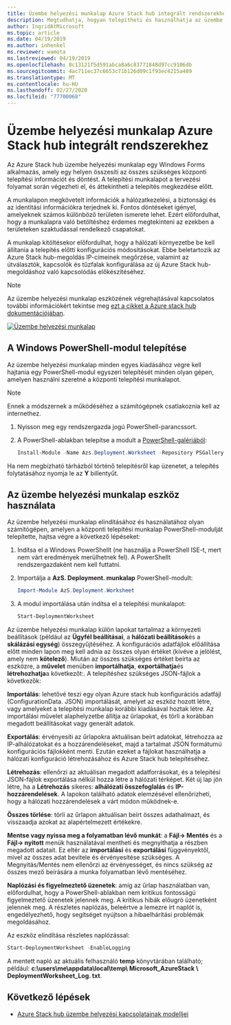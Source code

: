 ```yaml
---
title: Üzembe helyezési munkalap Azure Stack hub integrált rendszerekhez
description: Megtudhatja, hogyan telepítheti és használhatja az üzembe helyezési munkalap eszközt Azure Stack hub üzembe helyezéséhez.
author: IngridAtMicrosoft
ms.topic: article
ms.date: 04/19/2019
ms.author: inhenkel
ms.reviewer: wamota
ms.lastreviewed: 04/19/2019
ms.openlocfilehash: 8c13121f5d591abca8a6c83771848d97cc9106db
ms.sourcegitcommit: 4ac711ec37c6653c71b126d09c1f93ec4215a489
ms.translationtype: MT
ms.contentlocale: hu-HU
ms.lasthandoff: 02/27/2020
ms.locfileid: "77700068"
---
```

# <a name="deployment-worksheet-for-azure-stack-hub-integrated-systems"></a>Üzembe helyezési munkalap Azure Stack hub integrált rendszerekhez

Az Azure Stack hub üzembe helyezési munkalap egy Windows Forms alkalmazás, amely egy helyen összesíti az összes szükséges központi telepítési információt és döntést. A telepítési munkalapot a tervezési folyamat során végezheti el, és áttekintheti a telepítés megkezdése előtt.

A munkalapon megkövetelt információk a hálózatkezelési, a biztonsági és az identitási információkra terjednek ki. Fontos döntéseket igényel, amelyeknek számos különböző területen ismerete lehet. Ezért előfordulhat, hogy a munkalapra való betöltéshez érdemes megtekinteni az ezekben a területeken szaktudással rendelkező csapatokat.

A munkalap kitöltésekor előfordulhat, hogy a hálózati környezetbe be kell állítania a telepítés előtti konfigurációs módosításokat. Ebbe beletartozik az Azure Stack hub-megoldás IP-címeinek megőrzése, valamint az útválasztók, kapcsolók és tűzfalak konfigurálása az új Azure Stack hub-megoldáshoz való kapcsolódás előkészítéséhez.

> [!NOTE]
> Az üzembe helyezési munkalap eszközének végrehajtásával kapcsolatos további információkért tekintse meg [ezt a cikket a Azure stack hub dokumentációjában](azure-stack-datacenter-integration.md).

[![Üzembe helyezési munkalap](media/azure-stack-deployment-worksheet/depworksheet.png "Üzembe helyezési munkalap")](media/azure-stack-deployment-worksheet/depworksheet.png)

## <a name="installing-the-windows-powershell-module"></a>A Windows PowerShell-modul telepítése

Az üzembe helyezési munkalap minden egyes kiadásához végre kell hajtania egy PowerShell-modul egyszeri telepítését minden olyan gépen, amelyen használni szeretné a központi telepítési munkalapot.

> [!NOTE]  
> Ennek a módszernek a működéséhez a számítógépnek csatlakoznia kell az internethez.

1. Nyisson meg egy rendszergazda jogú PowerShell-parancssort.

2. A PowerShell-ablakban telepítse a modult a [PowerShell-galériából](https://www.powershellgallery.com/packages/Azs.Deployment.Worksheet/):

   ```PowerShell
   Install-Module -Name Azs.Deployment.Worksheet -Repository PSGallery
   ```

Ha nem megbízható tárházból történő telepítésről kap üzenetet, a telepítés folytatásához nyomja le az **Y** billentyűt.

## <a name="use-the-deployment-worksheet-tool"></a>Az üzembe helyezési munkalap eszköz használata

Az üzembe helyezési munkalap elindításához és használatához olyan számítógépen, amelyen a központi telepítési munkalap PowerShell-modulját telepítette, hajtsa végre a következő lépéseket:

1. Indítsa el a Windows PowerShellt (ne használja a PowerShell ISE-t, mert nem várt eredmények merülhetnek fel). A PowerShellt rendszergazdaként nem kell futtatni.

2. Importálja a **AzS. Deployment. munkalap** PowerShell-modult:

   ```PowerShell
   Import-Module AzS.Deployment.Worksheet
   ```

3. A modul importálása után indítsa el a telepítési munkalapot:

   ```PowerShell
   Start-DeploymentWorksheet
   ```

Az üzembe helyezési munkalap külön lapokat tartalmaz a környezeti beállítások (például az **Ügyfél beállításai**, a **hálózati beállítások**és a **skálázási egység**) összegyűjtéséhez. A konfigurációs adatfájlok előállítása előtt minden lapon meg kell adnia az összes olyan értéket (kivéve a jelölést, amely nem **kötelező**). Miután az összes szükséges értéket beírta az eszközre, a **művelet** menüben **importálhatja**, **exportálhatja**és **létrehozhatja**a következőt:. A telepítéshez szükséges JSON-fájlok a következők:

**Importálás**: lehetővé teszi egy olyan Azure stack hub konfigurációs adatfájl (ConfigurationData. JSON) importálását, amelyet az eszköz hozott létre, vagy amelyeket a telepítési munkalap korábbi kiadásával hoztak létre. Az importálási művelet alaphelyzetbe állítja az űrlapokat, és törli a korábban megadott beállításokat vagy generált adatok.

**Exportálás**: érvényesíti az űrlapokra aktuálisan beírt adatokat, létrehozza az IP-alhálózatokat és a hozzárendeléseket, majd a tartalmat JSON formátumú konfigurációs fájlokként menti. Ezután ezeket a fájlokat használhatja a hálózati konfiguráció létrehozásához és Azure Stack hub telepítéséhez.

**Létrehozás**: ellenőrzi az aktuálisan megadott adatforrásokat, és a telepítési JSON-fájlok exportálása nélkül hozza létre a hálózati térképet. Két új lap jön létre, ha a **Létrehozás** sikeres: **alhálózati összefoglalás** és **IP-hozzárendelések**. A lapokon található adatok elemzésével ellenőrizheti, hogy a hálózati hozzárendelések a várt módon működnek-e.

**Összes törlése**: törli az űrlapon aktuálisan beírt összes adathalmazt, és visszaadja azokat az alapértelmezett értékekre.

**Mentse vagy nyissa meg a folyamatban lévő munkát**: a **Fájl-> Mentés** és a **Fájl-> nyitott** menük használatával mentheti és megnyithatja a részben megadott adatait. Ez eltér az **importálási** és **exportálási** függvényektől, mivel az összes adat bevitele és érvényesítése szükséges. A Megnyitás/Mentés nem ellenőrzi az érvényességet, és nincs szükség az összes mező beírására a munka folyamatban lévő mentéséhez.

**Naplózási és figyelmeztető üzenetek**: amíg az űrlap használatban van, előfordulhat, hogy a PowerShell-ablakban nem kritikus fontosságú figyelmeztető üzenetek jelennek meg. A kritikus hibák előugró üzenetként jelennek meg. A részletes naplózás, beleértve a lemezre írt naplót is, engedélyezhető, hogy segítséget nyújtson a hibaelhárítási problémák megoldásához.

Az eszköz elindítása részletes naplózással:

   ```PowerShell
   Start-DeploymentWorksheet -EnableLogging
   ```

A mentett napló az aktuális felhasználó **temp** könyvtárában található; például: **c:\users\me\appdata\local\temp\ Microsoft_AzureStack \ DeploymentWorksheet_Log. txt**.

## <a name="next-steps"></a>Következő lépések

* [Azure Stack hub üzembe helyezési kapcsolatainak modelljei](azure-stack-connection-models.md)
